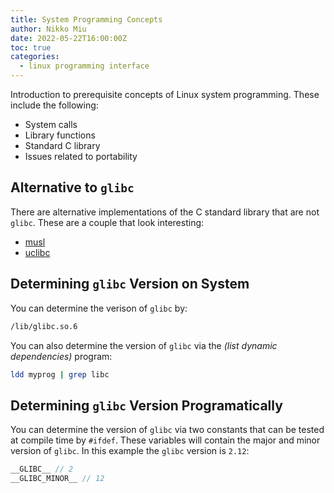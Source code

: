 ```yaml
---
title: System Programming Concepts
author: Nikko Miu
date: 2022-05-22T16:00:00Z
toc: true
categories:
  - linux programming interface
---
```


Introduction to prerequisite concepts of Linux system programming.
These include the following:

- System calls
- Library functions
- Standard C library
- Issues related to portability

<!--more-->

## Alternative to `glibc`

There are alternative implementations of the C standard library that are not `glibc`.
These are a couple that look interesting:

- [musl](https://musl.libc.org/)
- [uclibc](https://www.uclibc.org/)

## Determining `glibc` Version on System

You can determine the verison of `glibc` by:

```bash
/lib/glibc.so.6
```

You can also determine the version of `glibc` via the _(list dynamic dependencies)_ program:

```bash
ldd myprog | grep libc
```

## Determining `glibc` Version Programatically

You can determine the version of `glibc` via two constants that can be tested at compile time by `#ifdef`.
These variables will contain the major and minor version of `glibc`. In this example the `glibc` version is `2.12`:

```c
__GLIBC__ // 2
__GLIBC_MINOR__ // 12
```
